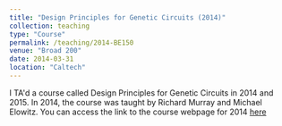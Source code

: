 ```yaml
---
title: "Design Principles for Genetic Circuits (2014)"
collection: teaching
type: "Course"
permalink: /teaching/2014-BE150
venue: "Broad 200"
date: 2014-03-31
location: "Caltech"
---
```

I TA'd a course called Design Principles for Genetic Circuits in 2014 and 2015. 
In 2014, the course was taught by Richard Murray and Michael Elowitz. You can access the link to the course webpage for 2014 [here](https://murray.cds.caltech.edu/index.php/BE_150/Bi_250_Spring_2014)


